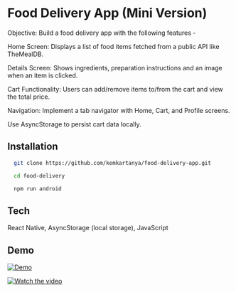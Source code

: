 # Food Delivery App (Mini Version)

Objective: Build a food delivery app with the following features -

Home Screen: Displays a list of food items fetched from a public API like TheMealDB.

Details Screen: Shows ingredients, preparation instructions and an image when an item is clicked.

Cart Functionality: Users can add/remove items to/from the cart and view the total price.

Navigation: Implement a tab navigator with Home, Cart, and Profile screens.

Use AsyncStorage to persist cart data locally.

## Installation

```bash
  git clone https://github.com/kemkartanya/food-delivery-app.git

  cd food-delivery

  npm run android
```

## Tech

React Native, AsyncStorage (local storage), JavaScript

## Demo

[![Demo](https://images.unsplash.com/photo-1473093295043-cdd812d0e601?q=80&w=2940&auto=format&fit=crop&ixlib=rb-4.0.3&ixid=M3wxMjA3fDB8MHxwaG90by1wYWdlfHx8fGVufDB8fHx8fA%3D%3D)](https://www.youtube.com/shorts/_QoCUD5axO4)

[![Watch the video](https://images.unsplash.com/photo-1473093295043-cdd812d0e601?q=80&w=2940&auto=format&fit=crop&ixlib=rb-4.0.3&ixid=M3wxMjA3fDB8MHxwaG90by1wYWdlfHx8fGVufDB8fHx8fA%3D%3D)](https://github.com/kemkartanya/food-delivery-app/blob/main/src/assets/demo.mov)